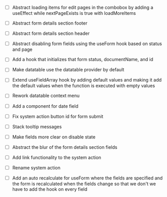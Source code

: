 - [ ] Abstract loading items for edit pages in the combobox by adding a useEffect while nextPageExists is true with loadMoreItems
- [ ] Abstract form details section footer
- [ ] Abstract form details section header
- [ ] Abstract disabling form fields using the useForm hook based on status and page
- [ ] Add a hook that initializes that form status, documentName, and id
- [ ] Make datatable use the datatable provider by default
- [ ] Extend useFieldArray hook by adding default values and making it add the default values when the function is executed with empty values
- [ ] Rework datatable context menu
- [ ] Add a component for date field
- [ ] Fix system action button id for form submit 
- [ ] Stack tooltip messages
- [ ] Make fields more clear on disable state
- [ ] Abstract the blur of the form details section fields
- [ ] Add link functionality to the system action
- [ ] Rename system action
- [ ] Add an auto recalculate for useForm where the fields are specified and the form is recalculated when the fields change so that we don't we have to add the hook on every field

